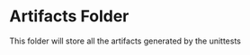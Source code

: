 Artifacts Folder
================

This folder will store all the artifacts generated by the unittests